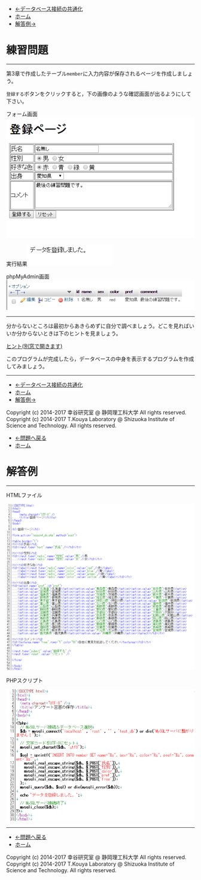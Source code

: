 * [←データベース接続の共通化](http://cs-tklab.na-inet.jp/phpdb/Chapter4/link3.html)
* [ホーム](http://cs-tklab.na-inet.jp/phpdb/index.html)
* [解答例→](http://cs-tklab.na-inet.jp/phpdb/Chapter4/lesson4-A.html)

# 練習問題

------

第3章で作成したテーブル`member`に入力内容が保存されるページを作成しましょう。

`登録する`ボタンをクリックすると，下の画像のような確認画面が出るようにして下さい。

フォーム画面[![img](4_test.assets/lesson4-1.PNG)](http://cs-tklab.na-inet.jp/phpdb/Chapter4/fig/lesson4-1.PNG)

実行結果[![img](4_test.assets/lesson4-2.PNG)](http://cs-tklab.na-inet.jp/phpdb/Chapter4/fig/lesson4-2.PNG)

phpMyAdmin画面[![img](4_test.assets/lesson4-3.PNG)](http://cs-tklab.na-inet.jp/phpdb/Chapter4/fig/lesson4-3.PNG)

------

分からないところは最初からあきらめずに自分で調べましょう。どこを見ればいいか分からないときは下のヒントを見ましょう。

[ヒント(別窓で開きます)](http://cs-tklab.na-inet.jp/phpdb/Chapter4/link2.html)

このプログラムが完成したら，データベースの中身を表示するプログラムを作成してみましょう。

------

* [←データベース接続の共通化](http://cs-tklab.na-inet.jp/phpdb/Chapter4/link3.html)
* [ホーム](http://cs-tklab.na-inet.jp/phpdb/index.html)
* [解答例→](http://cs-tklab.na-inet.jp/phpdb/Chapter4/lesson4-A.html)

Copyright (c) 2014-2017 幸谷研究室 @ 静岡理工科大学 All rights reserved.
Copyright (c) 2014-2017 T.Kouya Laboratory @ Shizuoka Institute of Science and Technology. All rights reserved.





* [←問題へ戻る](http://cs-tklab.na-inet.jp/phpdb/Chapter4/lesson4.html)
* [ホーム](http://cs-tklab.na-inet.jp/phpdb/index.html)

# 解答例

------

HTMLファイル

[![img](4_test.assets/lesson4-A-1.PNG)](http://cs-tklab.na-inet.jp/phpdb/Chapter4/fig/lesson4-A-1.PNG)



PHPスクリプト

[![img](4_test.assets/lesson4-A-22.png)](http://cs-tklab.na-inet.jp/phpdb/Chapter4/fig/lesson4-A-21.png)



------

* [←問題へ戻る](http://cs-tklab.na-inet.jp/phpdb/Chapter4/lesson4.html)
* [ホーム](http://cs-tklab.na-inet.jp/phpdb/index.html)

Copyright (c) 2014-2017 幸谷研究室 @ 静岡理工科大学 All rights reserved.
Copyright (c) 2014-2017 T.Kouya Laboratory @ Shizuoka Institute of Science and Technology. All rights reserved.